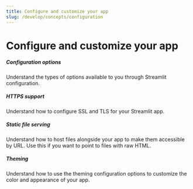 ```yaml
---
title: Configure and customize your app
slug: /develop/concepts/configuration
---
```


# Configure and customize your app

<TileContainer layout="list">

<RefCard href="/develop/concepts/configuration/options">

<h5>Configuration options</h5>

Understand the types of options available to you through Streamlit configuration.

</RefCard>

<RefCard href="/develop/concepts/configuration/https-support">

<h5>HTTPS support</h5>

Understand how to configure SSL and TLS for your Streamlit app.

</RefCard>

<RefCard href="/develop/concepts/configuration/serving-static-files">

<h5>Static file serving</h5>

Understand how to host files alongside your app to make them accessible by URL. Use this if you want to point to files with raw HTML.

</RefCard>

<RefCard href="/develop/concepts/configuration/theming">

<h5>Theming</h5>

Understand how to use the theming configuration options to customize the color and appearance of your app.

</RefCard>

</TileContainer>

